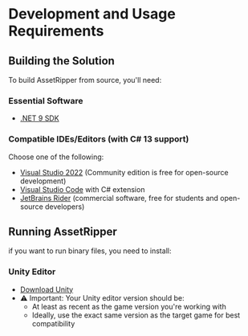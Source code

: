 # Development and Usage Requirements

## Building the Solution

To build AssetRipper from source, you'll need:

### Essential Software
- [.NET 9 SDK](https://dotnet.microsoft.com/download/dotnet/9.0)

### Compatible IDEs/Editors (with C# 13 support)
Choose one of the following:
- [Visual Studio 2022](https://visualstudio.microsoft.com/downloads/) (Community edition is free for open-source development)
- [Visual Studio Code](https://code.visualstudio.com/Download) with C# extension
- [JetBrains Rider](https://www.jetbrains.com/rider/) (commercial software, free for students and open-source developers)

## Running AssetRipper

if you want to run binary files, you need to install:

### Unity Editor
- [Download Unity](https://unity.com/releases/editor/archive)
- ⚠️ Important: Your Unity editor version should be:
  - At least as recent as the game version you're working with
  - Ideally, use the exact same version as the target game for best compatibility
